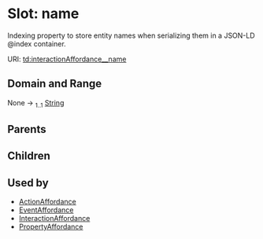 
# Slot: name

Indexing property to store entity names when serializing them in a JSON-LD @index container.

URI: [td:interactionAffordance__name](https://www.w3.org/2019/wot/td#interactionAffordance__name)


## Domain and Range

None &#8594;  <sub>1..1</sub> [String](types/String.md)

## Parents


## Children


## Used by

 * [ActionAffordance](ActionAffordance.md)
 * [EventAffordance](EventAffordance.md)
 * [InteractionAffordance](InteractionAffordance.md)
 * [PropertyAffordance](PropertyAffordance.md)
